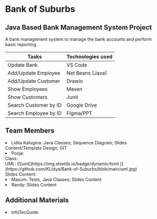 # Bank of Suburbs

## Java Based Bank Management System Project
A bank management system to manage the bank accounts and perform basic reporting.

| Tasks    | Technologies used |
| -------- | ------- |
| Update Bank  | VS Code    |
| Add/Update Employee | Net Beans (Java)     |
| Add/Update Customer| Drawio    |
| Show Employees| Maven    |
| Show Customers| Junit    |
| Search Customer by ID| Google Drive    |
| Search Employee by ID| Figma/PPT    |

## Team Members
<li>Lidiia Kalugina: Java Classes; Sequence Diagram; Slides Content/Template Design, GIT</li>
<li>Pooja:<br>
  Class: <br> 
  UML: [![uml](https://img.shields.io/badge/dynamic/toml
)](https://github.com/KLidya/Bank-of-Suburbs/blob/main/uml.jpg) <br>
  Slides Content: <br></li>
<li>Masum: Tests, Java Classes; Slides Content</li>
<li>Randy: Slides Content</li>

## Additional Materials
<li>InfoTecGuide</li>

